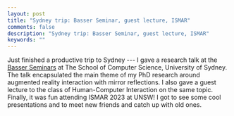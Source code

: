 ```yaml
---
layout: post
title: "Sydney trip: Basser Seminar, guest lecture, ISMAR"
comments: false
description: "Sydney trip: Basser Seminar, guest lecture, ISMAR"
keywords: ""
---
```


Just finished a productive trip to Sydney --- I gave a research talk at the <a href="https://www.sydney.edu.au/engineering/schools/school-of-computer-science/basser-seminars.html">Basser Seminars</a> at The School of Computer Science, University of Sydney. The talk encapsulated the main theme of my PhD research around augmented reality interaction with mirror reflections. I also gave a guest lecture to the class of Human-Computer Interaction on the same topic. Finally, it was fun attending ISMAR 2023 at UNSW! I got to see some cool presentations and to meet new friends and catch up with old ones.
